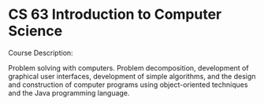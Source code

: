 # CS 63 Introduction to Computer Science

Course Description:

Problem solving with computers. Problem decomposition, development of graphical user interfaces, development of simple algorithms, and the design and construction of computer programs using object-oriented techniques and the Java programming language.
